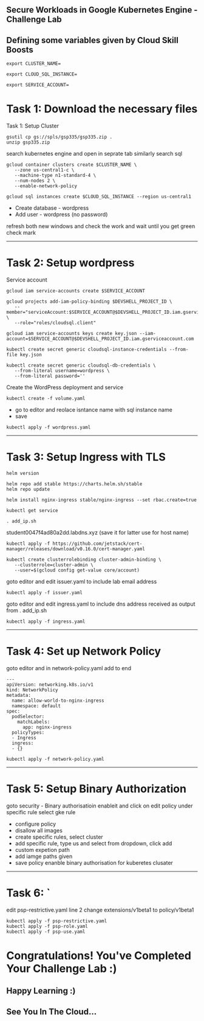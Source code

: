 ## Secure Workloads in Google Kubernetes Engine - Challenge Lab

## Defining some variables given by Cloud Skill Boosts

```
export CLUSTER_NAME=
```

```
export CLOUD_SQL_INSTANCE=
```
```
export SERVICE_ACCOUNT=
```
# Task 1: Download the necessary files
Task 1: Setup Cluster
```
gsutil cp gs://spls/gsp335/gsp335.zip .
unzip gsp335.zip
```
search kubernetes engine and open in seprate tab similarly search sql

```
gcloud container clusters create $CLUSTER_NAME \
   --zone us-central1-c \
   --machine-type n1-standard-4 \
   --num-nodes 2 \
   --enable-network-policy
```
```
gcloud sql instances create $CLOUD_SQL_INSTANCE --region us-central1
```

- Create database - wordpress
- Add user - wordpress (no password)

refresh both new windows and check the work and wait until you get green check mark
************************************************************************
# Task 2: Setup wordpress

Service account
```
gcloud iam service-accounts create $SERVICE_ACCOUNT
```
```
gcloud projects add-iam-policy-binding $DEVSHELL_PROJECT_ID \
   --member="serviceAccount:$SERVICE_ACCOUNT@$DEVSHELL_PROJECT_ID.iam.gserviceaccount.com" \
   --role="roles/cloudsql.client"
```
```
gcloud iam service-accounts keys create key.json --iam-account=$SERVICE_ACCOUNT@$DEVSHELL_PROJECT_ID.iam.gserviceaccount.com
```
```
kubectl create secret generic cloudsql-instance-credentials --from-file key.json
```
```
kubectl create secret generic cloudsql-db-credentials \
   --from-literal username=wordpress \
   --from-literal password=''
```

Create the WordPress deployment and service

```
kubectl create -f volume.yaml
```

- go to editor and reolace isntance name with sql instance name 
- save 

```
kubectl apply -f wordpress.yaml

```
************************************************************************
# Task 3: Setup Ingress with TLS
```
helm version
```
```
helm repo add stable https://charts.helm.sh/stable
helm repo update
```
```
helm install nginx-ingress stable/nginx-ingress --set rbac.create=true
```
```
kubectl get service
```
```
. add_ip.sh  
```

student0047f4ad80a2dd.labdns.xyz (save it for latter use for host name)

```
kubectl apply -f https://github.com/jetstack/cert-manager/releases/download/v0.16.0/cert-manager.yaml
```
```
kubectl create clusterrolebinding cluster-admin-binding \
   --clusterrole=cluster-admin \
   --user=$(gcloud config get-value core/account)
```

goto editor and edit issuer.yaml to include lab email address

```
kubectl apply -f issuer.yaml
```

goto editor and edit ingress.yaml to include dns address received as output from . add_ip.sh

```
kubectl apply -f ingress.yaml
```

************************************************************************
# Task 4: Set up Network Policy
goto editor and in network-policy.yaml add to end

```
---
apiVersion: networking.k8s.io/v1
kind: NetworkPolicy
metadata:
  name: allow-world-to-nginx-ingress
  namespace: default
spec:
  podSelector:
    matchLabels:
      app: nginx-ingress
  policyTypes:
  - Ingress
  ingress:
  - {}
```
```
kubectl apply -f network-policy.yaml
```
************************************************************************
# Task 5: Setup Binary Authorization
goto security - Binary authorisatioin enableit and click on edit policy under specific rule select gke rule
- configure policy 
- disallow all images
- create specific rules, select cluster
- add specific rule, type us and select from dropdown, click add
- custom expetion path 
- add iamge paths given 
- save policy 
enanble binary authorisation for kuberetes clusater
************************************************************************
# Task 6: `
edit psp-restrictive.yaml 
line 2 change extensions/v1beta1 to policy/v1beta1
```
kubectl apply -f psp-restrictive.yaml
kubectl apply -f psp-role.yaml
kubectl apply -f psp-use.yaml
```

# Congratulations! You've Completed Your Challenge Lab :)
## Happy Learning :)
## See You In The Cloud...
